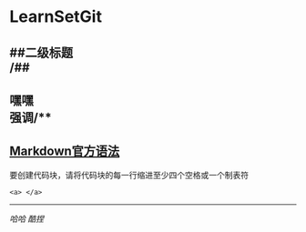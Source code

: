 # LearnSetGit  
##二级标题  
/##
--------
**嘿嘿**   
强调/**  
--------
[Markdown官方语法](https://markdown.com.cn/)  
----
要创建代码块，请将代码块的每一行缩进至少四个空格或一个制表符    

    <a> </a>  
    
----

*哈哈*
*酷捏*
